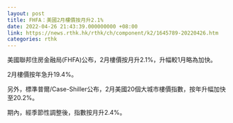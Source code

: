 ```yaml
---
layout: post
title: FHFA：美國2月樓價按月升2.1%
date: 2022-04-26 21:43:39.000000000 +08:00
link: https://news.rthk.hk/rthk/ch/component/k2/1645789-20220426.htm
categories: rthk
---
```


美國聯邦住房金融局(FHFA)公布，2月樓價按月升2.1%，升幅較1月略為加快。

2月樓價按年急升19.4%。

另外，標準普爾/Case-Shiller公布，2月美國20個大城市樓價指數，按年升幅加快至20.2%。

期內，經季節性調整後，指數按月升2.4%。
